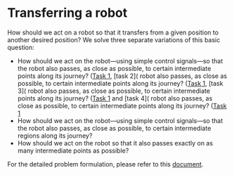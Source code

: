 # Transferring a robot

How should we act on a robot so that it transfers from a given position to another desired position?
We solve three separate variations of this basic question:
* How should we act on the robot—using simple control signals—so that the
robot also passes, as close as possible, to certain intermediate points along its journey? ([Task 1](https://github.com/andreabertolini1995/robot-transferring-problem/blob/main/task1.m), [task 2](
robot also passes, as close as possible, to certain intermediate points along its journey? ([Task 1](https://github.com/andreabertolini1995/robot-transferring-problem/blob/main/task2.m), [task 3](
robot also passes, as close as possible, to certain intermediate points along its journey? ([Task 1](https://github.com/andreabertolini1995/robot-transferring-problem/blob/main/task3.m) and [task 4](
robot also passes, as close as possible, to certain intermediate points along its journey? ([Task 1](https://github.com/andreabertolini1995/robot-transferring-problem/blob/main/task4.m)
* How should we act on the robot—using simple control signals—so that the
robot also passes, as close as possible, to certain intermediate regions along its journey?
* How should we act on the robot so that it also passes exactly on as many intermediate points as possible?

For the detailed problem formulation, please refer to this [document](https://github.com/andreabertolini1995/robot-transferring-problem/blob/main/Problem-formulation.pdf).
